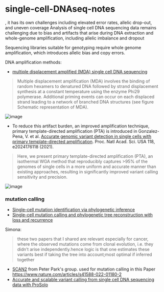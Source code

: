 # single-cell-DNAseq-notes

, it has its own challenges including elevated error rates, allelic drop-out, and uneven coverage
Analysis of single cell DNA sequencing data remains challenging due to bias and artifacts that arise during DNA extraction and whole-genome amplification, including allelic imbalance and dropout

Sequencing libraries suitable for genotyping require whole genome amplification, which introduces allelic bias and copy errors.

DNA amplification methods:

* [multiple displacement amplified (MDA) single cell DNA sequencing](https://www.qiagen.com/us/knowledge-and-support/knowledge-hub/bench-guide/wga/multiple-displacement-amplification-wga/multiple-displacement-amplification-wga)

>Multiple displacement amplification (MDA) involves the binding of random hexamers to denatured DNA followed by strand displacement synthesis at a constant temperature using the enzyme Phi29 polymerase. Additional priming events can occur on each displaced strand leading to a network of branched DNA structures (see figure Schematic representation of MDA).

![image](https://user-images.githubusercontent.com/4106146/192796968-236390e8-0a80-4e29-bc42-11451641b89f.png)


* To reduce this artifact burden, an improved amplification technique, primary template-directed amplification (PTA) is introduced in Gonzalez-Pena, V. et al. [Accurate genomic variant detection in single cells with primary template-directed amplification](https://www.pnas.org/doi/10.1073/pnas.2024176118). Proc. Natl Acad. Sci. USA 118, e2024176118 (2021).

>Here, we present primary template-directed amplification (PTA), an isothermal WGA method that reproducibly captures >95% of the genomes of single cells in a more uniform and accurate manner than existing approaches, resulting in significantly improved variant calling sensitivity and precision.

![image](https://user-images.githubusercontent.com/4106146/192797536-f2e108b3-a1c2-449f-9c0a-32c6277c634d.png)


### mutation calling

* [Single-cell mutation identification via phylogenetic inference](https://www.nature.com/articles/s41467-018-07627-7)
* [Single-cell mutation calling and phylogenetic tree reconstruction with loss and recurrence](https://www.biorxiv.org/content/10.1101/2022.01.28.478229v1)

Simona:
>these two papers that I shared are relevant especially for cancer, where the observed mutations come from clonal evolution, i.e. they didn’t arise independently.hence logic is that one estimates these variants best if taking the tree into account;most optimal if inferred together

* [SCAN2](https://github.com/parklab/SCAN2) from Peter Park's group. used for mutation calling in this Paper https://www.nature.com/articles/s41588-022-01180-2
* [Accurate and scalable variant calling from single cell DNA sequencing data with ProSolo](https://www.nature.com/articles/s41467-021-26938-w)
